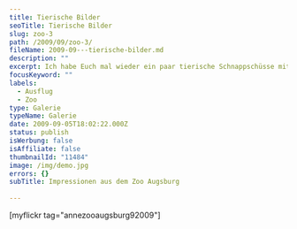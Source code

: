 ```yaml
---
title: Tierische Bilder
seoTitle: Tierische Bilder
slug: zoo-3
path: /2009/09/zoo-3/
fileName: 2009-09---tierische-bilder.md
description: ""
excerpt: Ich habe Euch mal wieder ein paar tierische Schnappschüsse mitgebracht.
focusKeyword: ""
labels:
  - Ausflug
  - Zoo
type: Galerie
typeName: Galerie
date: 2009-09-05T18:02:22.000Z
status: publish
isWerbung: false
isAffiliate: false
thumbnailId: "11484"
image: /img/demo.jpg
errors: {}
subTitle: Impressionen aus dem Zoo Augsburg
  
---
```


[myflickr tag="annezooaugsburg92009"]

  